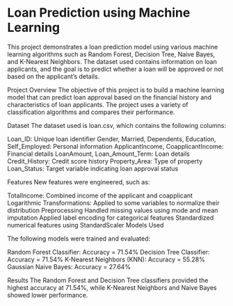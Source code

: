 # Loan Prediction using Machine Learning
This project demonstrates a loan prediction model using various machine learning algorithms such as Random Forest, Decision Tree, Naive Bayes, and K-Nearest Neighbors. The dataset used contains information on loan applicants, and the goal is to predict whether a loan will be approved or not based on the applicant’s details.

 
Project Overview
The objective of this project is to build a machine learning model that can predict loan approval based on the financial history and characteristics of loan applicants. The project uses a variety of classification algorithms and compares their performance.

Dataset
The dataset used is loan.csv, which contains the following columns:

Loan_ID: Unique loan identifier
Gender, Married, Dependents, Education, Self_Employed: Personal information
ApplicantIncome, CoapplicantIncome: Financial details
LoanAmount, Loan_Amount_Term: Loan details
Credit_History: Credit score history
Property_Area: Type of property
Loan_Status: Target variable indicating loan approval status


Features
New features were engineered, such as:

TotalIncome: Combined income of the applicant and coapplicant
Logarithmic Transformations: Applied to some variables to normalize their distribution
Preprocessing
Handled missing values using mode and mean imputation
Applied label encoding for categorical features
Standardized numerical features using StandardScaler
Models Used



The following models were trained and evaluated:

Random Forest Classifier: Accuracy = 71.54%
Decision Tree Classifier: Accuracy = 71.54%
K-Nearest Neighbors (KNN): Accuracy = 55.28%
Gaussian Naive Bayes: Accuracy = 27.64%


Results
The Random Forest and Decision Tree classifiers provided the highest accuracy at 71.54%, while K-Nearest Neighbors and Naive Bayes showed lower performance.


